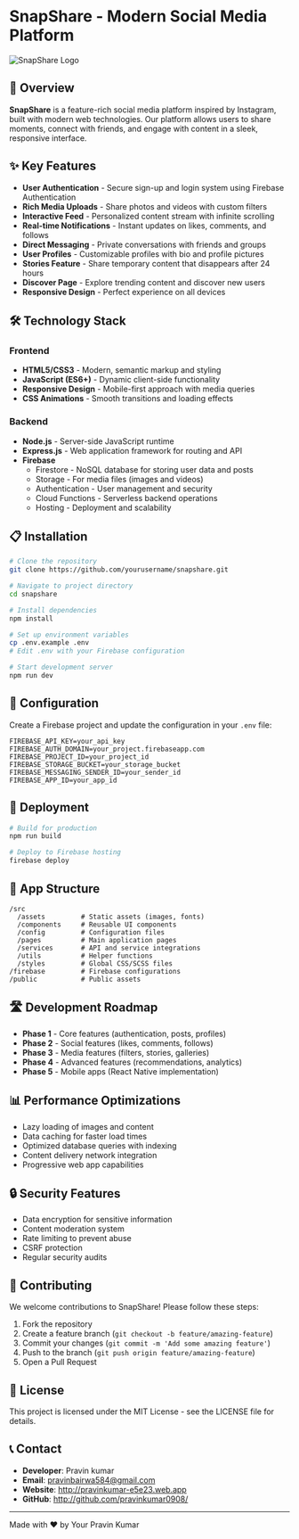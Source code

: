 # SnapShare - Modern Social Media Platform

![SnapShare Logo](https://encrypted-tbn0.gstatic.com/images?q=tbn:ANd9GcRjrvVw6WptPbdWJXcEtECACf016ogP4vt9Dg&s)

## 📱 Overview

**SnapShare** is a feature-rich social media platform inspired by Instagram, built with modern web technologies. Our platform allows users to share moments, connect with friends, and engage with content in a sleek, responsive interface.

## ✨ Key Features

- **User Authentication** - Secure sign-up and login system using Firebase Authentication
- **Rich Media Uploads** - Share photos and videos with custom filters
- **Interactive Feed** - Personalized content stream with infinite scrolling
- **Real-time Notifications** - Instant updates on likes, comments, and follows
- **Direct Messaging** - Private conversations with friends and groups
- **User Profiles** - Customizable profiles with bio and profile pictures
- **Stories Feature** - Share temporary content that disappears after 24 hours
- **Discover Page** - Explore trending content and discover new users
- **Responsive Design** - Perfect experience on all devices

## 🛠️ Technology Stack

### Frontend
- **HTML5/CSS3** - Modern, semantic markup and styling
- **JavaScript (ES6+)** - Dynamic client-side functionality
- **Responsive Design** - Mobile-first approach with media queries
- **CSS Animations** - Smooth transitions and loading effects

### Backend
- **Node.js** - Server-side JavaScript runtime
- **Express.js** - Web application framework for routing and API
- **Firebase**
  - Firestore - NoSQL database for storing user data and posts
  - Storage - For media files (images and videos)
  - Authentication - User management and security
  - Cloud Functions - Serverless backend operations
  - Hosting - Deployment and scalability

## 📋 Installation

```bash
# Clone the repository
git clone https://github.com/yourusername/snapshare.git

# Navigate to project directory
cd snapshare

# Install dependencies
npm install

# Set up environment variables
cp .env.example .env
# Edit .env with your Firebase configuration

# Start development server
npm run dev
```

## 🔧 Configuration

Create a Firebase project and update the configuration in your `.env` file:

```
FIREBASE_API_KEY=your_api_key
FIREBASE_AUTH_DOMAIN=your_project.firebaseapp.com
FIREBASE_PROJECT_ID=your_project_id
FIREBASE_STORAGE_BUCKET=your_storage_bucket
FIREBASE_MESSAGING_SENDER_ID=your_sender_id
FIREBASE_APP_ID=your_app_id
```

## 🚀 Deployment

```bash
# Build for production
npm run build

# Deploy to Firebase hosting
firebase deploy
```

## 📱 App Structure

```
/src
  /assets         # Static assets (images, fonts)
  /components     # Reusable UI components
  /config         # Configuration files
  /pages          # Main application pages
  /services       # API and service integrations
  /utils          # Helper functions
  /styles         # Global CSS/SCSS files
/firebase         # Firebase configurations
/public           # Public assets
```

## 🛣️ Development Roadmap

- **Phase 1** - Core features (authentication, posts, profiles)
- **Phase 2** - Social features (likes, comments, follows)
- **Phase 3** - Media features (filters, stories, galleries)
- **Phase 4** - Advanced features (recommendations, analytics)
- **Phase 5** - Mobile apps (React Native implementation)

## 📊 Performance Optimizations

- Lazy loading of images and content
- Data caching for faster load times
- Optimized database queries with indexing
- Content delivery network integration
- Progressive web app capabilities

## 🔒 Security Features

- Data encryption for sensitive information
- Content moderation system
- Rate limiting to prevent abuse
- CSRF protection
- Regular security audits

## 👥 Contributing

We welcome contributions to SnapShare! Please follow these steps:

1. Fork the repository
2. Create a feature branch (`git checkout -b feature/amazing-feature`)
3. Commit your changes (`git commit -m 'Add some amazing feature'`)
4. Push to the branch (`git push origin feature/amazing-feature`)
5. Open a Pull Request

## 📄 License

This project is licensed under the MIT License - see the LICENSE file for details.

## 📞 Contact

- **Developer**: Pravin kumar
- **Email**: pravinbairwa584@gmail.com
- **Website**: http://pravinkumar-e5e23.web.app
- **GitHub**: http://github.com/pravinkumar0908/

---

Made with ❤️ by Your Pravin Kumar 
